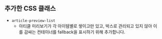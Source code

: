 ## 추가한 CSS 클래스
- `article-preview-list`
  - 아티클 미리보기가 각 아이템별로 쌓이고만 있고, 박스로 관리되고 있지 않아 이를 감싸는 컨테이너를 fallback을 표시하기 위해 추가합니다.
